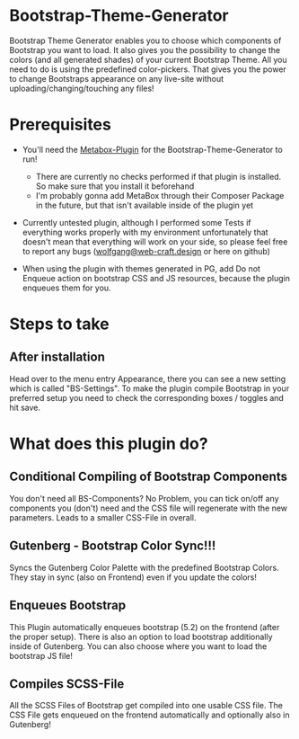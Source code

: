 # Bootstrap-Theme-Generator
Bootstrap Theme Generator enables you to choose which components of Bootstrap you want to load. It also gives you the possibility to change the colors (and all generated shades) of your current Bootstrap Theme. All you need to do is using the predefined color-pickers. That gives you the power to change Bootstraps appearance on any live-site without uploading/changing/touching any files!

# Prerequisites
- You'll need the [Metabox-Plugin](https://metabox.io/) for the Bootstrap-Theme-Generator to run!
    - There are currently no checks performed if that plugin is installed. So make sure that you install it beforehand
    - I'm probably gonna add MetaBox through their Composer Package in the future, but that isn't available inside of the plugin yet
- Currently untested plugin, although I performed some Tests if everything works properly with my environment unfortunately that doesn't mean that everything will work on your side, so please feel free to report any bugs (wolfgang@web-craft.design or here on github)

- When using the plugin with themes generated in PG, add Do not Enqueue action on bootstrap CSS and JS resources, because the plugin enqueues them for you.


# Steps to take

## After installation
Head over to the menu entry Appearance, there you can see a new setting which is called "BS-Settings".
To make the plugin compile Bootstrap in your preferred setup you need to check the corresponding boxes / toggles and hit save. 


# What does this plugin do?

## Conditional Compiling of Bootstrap Components
You don't need all BS-Components? No Problem, you can tick on/off any components you (don't) need and the CSS file will regenerate with the new parameters. Leads to a smaller CSS-File in overall.

## Gutenberg - Bootstrap Color Sync!!!
Syncs the Gutenberg Color Palette with the predefined Bootstrap Colors. They stay in sync (also on Frontend) even if you update the colors!

## Enqueues Bootstrap
This Plugin automatically enqueues bootstrap (5.2) on the frontend (after the proper setup).
There is also an option to load bootstrap additionally inside of Gutenberg. You can also choose where you want to load the bootstrap JS file!


## Compiles SCSS-File
All the SCSS Files of Bootstrap get compiled into one usable CSS file. The CSS File gets enqueued on the frontend automatically and optionally also in Gutenberg!

